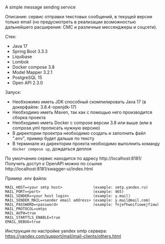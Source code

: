 A simple message sending service

Описание:
сервис отправки текстовых сообщений, в текущей версии только email (но предусмотреть в реализации возможностью дальнейшего расширения: СМС и различные мессенджеры и соцсети). 

Стек:
 - Java 17
 - Spring Boot 3.3.3
 - Liquibase
 - Lombok
 - Docker compose 3.8
 - Model Mapper 3.2.1
 - PostgreSQL 15
 - Open API 2.3.0

Запуск:
 - Необхожимо иметь JDK способный скомпилировать Java 17 (в докерфайле: 3.8.4-openjdk-17)
 - Необходимо иметь Maven, так как с помощью него производится сборка проекта
 - Необходимо иметь Docker с compose версии 3.8 или выше (или в compose.yml прописать нужную версию)
 - В директории проектра необходимо создать и заполнить файл ".env", пример будет дальше по тексту
 - В терминале из директории проекта необходимо выполнить команду ``` docker compose up ```, дождаться деплоя

По умолчанию сервис находится по адресу http://localhost:8181/ \
Получить доступ к OpenAPI можно по ссылке http://localhost:8181/swagger-ui/index.html

Пример .env файла: 
```dosini
MAIL_HOST=<your smtp host>              (example: smtp.yandex.ru)
MAIL_PORT=<port>                        (example: 465)
MAIL_SENDER=<your host login>           (example: y.mail)
MAIL_SENDER_MAIL=<sender email address> (example: y.mail@mail.com)
MAIL_PASSWORD=<password>                (example: fnjefhwoifiowejfiow)           
MAIL_PROTOCOL=smtps
MAIL_AUTH=true
MAIL_STARTTLS_ENABLE=true
EMAIL_DEBUG=true
```

Инструкция по настройке yandex smtp сервера: https://yandex.com/support/mail/mail-clients/others.html
